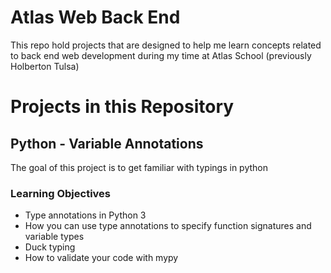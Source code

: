 # Atlas Web Back End
This repo hold projects that are designed to help me learn concepts related to back end web development during my time at Atlas School (previously Holberton Tulsa)

# Projects in this Repository

## Python - Variable Annotations
The goal of this project is to get familiar with typings in python
### Learning Objectives
- Type annotations in Python 3
- How you can use type annotations to specify function signatures and variable types
- Duck typing
- How to validate your code with mypy